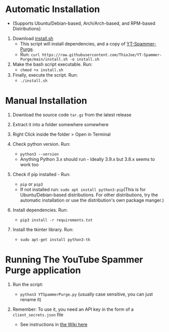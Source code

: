# Automatic Installation
- (Supports Ubuntu/Debian-based, Arch/Arch-based, and RPM-based Distributions)
1. Download [install.sh](https://raw.githubusercontent.com/ThioJoe/YT-Spammer-Purge/main/install.sh)
	* This script will install dependencies, and a copy of [YT-Spammer-Purge](https://github.com/ThioJoe/YouTube-Spammer-Purge/).
	* Run: `curl https://raw.githubusercontent.com/ThioJoe/YT-Spammer-Purge/main/install.sh -o install.sh`
2. Make the bash script executable. Run:
	* `chmod +x install.sh`
3. Finally, execute the script. Run:
	* `./install.sh`
# Manual Installation
1. Download the source code `tar.gz` from the latest release 

2. Extract it into a folder somewhere somewhere

3. Right Click inside the folder > Open in Terminal

4. Check python version. Run: 
 	* `python3 --version`
	* Anything Python 3.x should run - Ideally 3.9.x but 3.8.x seems to work too

5. Check if pip installed - Run: 
	* `pip` or `pip3`
	* If not installed run: `sudo apt install python3-pip`(This is for Ubuntu/Debian-based distributions. For other distributions, try the automatic installation or use the distribution's own package manger.)

6.  Install dependencies. Run:  
	* `pip3 install -r requirements.txt`
7. Install the tkinter library. Run:
	* `sudo apt-get install python3-tk`
# Running The YouTube Spammer Purge application
1. Run the script: 
	* `python3 YTSpammerPurge.py` (usually case sensitive, you can just rename it)

2. Remember: To use it, you need an API key in the form of a `client_secrets.json` file
	* See instructions in [the Wiki here](https://github.com/ThioJoe/YT-Spammer-Purge/wiki/Instructions:-Obtaining-an-API-Key)
